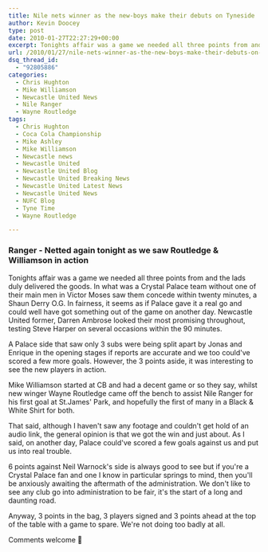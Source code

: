 ```yaml
---
title: Nile nets winner as the new-boys make their debuts on Tyneside
author: Kevin Doocey
type: post
date: 2010-01-27T22:27:29+00:00
excerpt: Tonights affair was a game we needed all three points from and the lad..
url: /2010/01/27/nile-nets-winner-as-the-new-boys-make-their-debuts-on-tyneside/
dsq_thread_id:
  - "92805886"
categories:
  - Chris Hughton
  - Mike Williamson
  - Newcastle United News
  - Nile Ranger
  - Wayne Routledge
tags:
  - Chris Hughton
  - Coca Cola Championship
  - Mike Ashley
  - Mike Williamson
  - Newcastle news
  - Newcastle United
  - Newcastle United Blog
  - Newcastle United Breaking News
  - Newcastle United Latest News
  - Newcastle United News
  - NUFC Blog
  - Tyne Time
  - Wayne Routledge

---
```

### Ranger - Netted again tonight as we saw Routledge & Williamson in action

Tonights affair was a game we needed all three points from and the lads duly delivered the goods. In what was a Crystal Palace team without one of their main men in Victor Moses saw them concede within twenty minutes, a Shaun Derry O.G. In fairness, it seems as if Palace gave it a real go and could well have got something out of the game on another day. Newcastle United  former, Darren Ambrose looked their most promising throughout, testing Steve Harper on several occasions within the 90 minutes.

A Palace side that saw only 3 subs were being split apart by Jonas and Enrique in the opening stages if reports are accurate and we too could've scored a few more goals. However, the 3 points aside, it was interesting to see the new players in action.

Mike Williamson started at CB and had a decent game or so they say, whilst new winger Wayne Routledge came off the bench to assist Nile Ranger for his first goal at St.James' Park, and hopefully the first of many in a Black & White Shirt for both.

That said, although I haven't saw any footage and couldn't get hold of an audio link, the general opinion is that we got the win and just about. As I said, on another day, Palace could've scored a few goals against us and put us into real trouble.

6 points against Neil Warnock's side is always good to see but if you're a Crystal Palace fan and one I know in particular springs to mind, then you'll be anxiously awaiting the aftermath of the administration. We don't like to see any club go into administration to be fair, it's the start of a long and daunting road.

Anyway, 3 points in the bag, 3 players signed and 3 points ahead at the top of the table with a game to spare. We're not doing too badly at all.

Comments welcome 🙂
